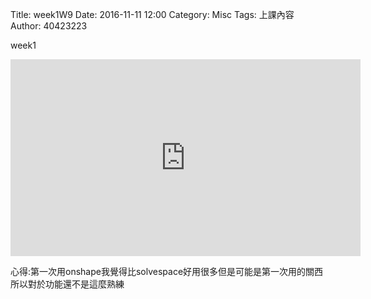 Title: week1W9
Date: 2016-11-11 12:00
Category: Misc
Tags: 上課內容
Author: 40423223

week1

<iframe width="560" height="315" src="https://www.youtube.com/embed/DeiSRrQImVA" frameborder="0" allowfullscreen></iframe>

心得:第一次用onshape我覺得比solvespace好用很多但是可能是第一次用的關西所以對於功能還不是這麼熟練